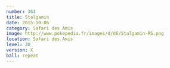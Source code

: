 ```yaml
---
number: 361
title: Stalgamin
date: 2015-10-06
category: Safari des Amis
image: http://www.pokepedia.fr/images/d/d6/Stalgamin-RS.png
location: Safari des Amis
level: 30
version: X
ball: repeat
---
```

